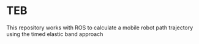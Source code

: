 # TEB
This repository works with ROS to calculate a mobile robot path trajectory using the timed elastic band approach
